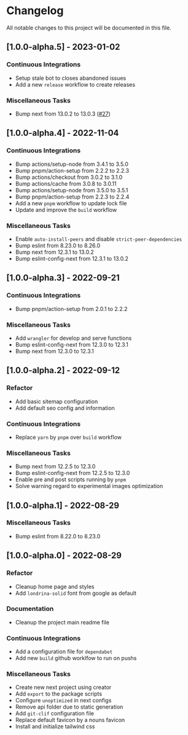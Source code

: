 # Changelog

All notable changes to this project will be documented in this file.

## [1.0.0-alpha.5] - 2023-01-02

### <!-- 07 -->Continuous Integrations

- Setup stale bot to closes abandoned issues
- Add a new `release` workflow to create releases

### <!-- 08 -->Miscellaneous Tasks

- Bump next from 13.0.2 to 13.0.3 ([#27](https://github.com/orhun/git-cliff/issues/27))

## [1.0.0-alpha.4] - 2022-11-04

### <!-- 07 -->Continuous Integrations

- Bump actions/setup-node from 3.4.1 to 3.5.0
- Bump pnpm/action-setup from 2.2.2 to 2.2.3
- Bump actions/checkout from 3.0.2 to 3.1.0
- Bump actions/cache from 3.0.8 to 3.0.11
- Bump actions/setup-node from 3.5.0 to 3.5.1
- Bump pnpm/action-setup from 2.2.3 to 2.2.4
- Add a new `pnpm` workflow to update lock file
- Update and improve the `build` workflow

### <!-- 08 -->Miscellaneous Tasks

- Enable `auto-install-peers` and disable `strict-peer-dependencies`
- Bump eslint from 8.23.0 to 8.26.0
- Bump next from 12.3.1 to 13.0.2
- Bump eslint-config-next from 12.3.1 to 13.0.2

## [1.0.0-alpha.3] - 2022-09-21

### <!-- 07 -->Continuous Integrations

- Bump pnpm/action-setup from 2.0.1 to 2.2.2

### <!-- 08 -->Miscellaneous Tasks

- Add `wrangler` for develop and serve functions
- Bump eslint-config-next from 12.3.0 to 12.3.1
- Bump next from 12.3.0 to 12.3.1

## [1.0.0-alpha.2] - 2022-09-12

### <!-- 04 -->Refactor

- Add basic sitemap configuration
- Add default seo config and information

### <!-- 07 -->Continuous Integrations

- Replace `yarn` by `pnpm` over `build` workflow

### <!-- 08 -->Miscellaneous Tasks

- Bump next from 12.2.5 to 12.3.0
- Bump eslint-config-next from 12.2.5 to 12.3.0
- Enable pre and post scripts running by `pnpm`
- Solve warning regard to experimental images optimization

## [1.0.0-alpha.1] - 2022-08-29

### <!-- 08 -->Miscellaneous Tasks

- Bump eslint from 8.22.0 to 8.23.0

## [1.0.0-alpha.0] - 2022-08-29

### <!-- 04 -->Refactor

- Cleanup home page and styles
- Add `londrina-solid` font from google as default

### <!-- 05 -->Documentation

- Cleanup the project main readme file

### <!-- 07 -->Continuous Integrations

- Add a configuration file for `dependabot`
- Add new `build` github worklfow to run on pushs

### <!-- 08 -->Miscellaneous Tasks

- Create new next project using creator
- Add `export` to the package scripts
- Configure `unoptimized` in next configs
- Remove api folder due to static generation
- Add `git-clif` configuration file
- Replace default favicon by a nouns favicon
- Install and initialize tailwind css

<!-- generated by git-cliff -->
